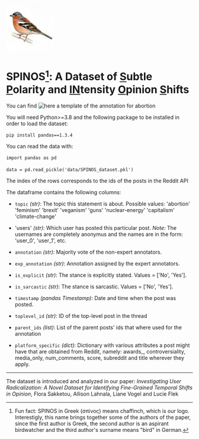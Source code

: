 
<img src="SPINOS.jpeg" width="128"/> 

# SPINOS[^note]: A Dataset of <ins>S</ins>ubtle <ins>P</ins>olarity and <ins>IN</ins>tensity <ins>O</ins>pinion <ins>S</ins>hifts

You can find ![here](https://htmlpreview.github.io/?https://github.com/caisa-lab/SPINOS-dataset//annotation_template/annotation_template_example_abortion.html) a template of the annotation for abortion

You will need Python>=3.8 and the following package to be installed in order to load the dataset:
```
pip install pandas==1.3.4
```

You can read the data with:
```
import pandas as pd

data = pd.read_pickle('data/SPINOS_dataset.pkl')
```
The index of the rows corresponds to the ids of the posts in the Reddit API

The dataframe contains the following columns:

- `topic` *(str)*: The topic this statement is about. Possible values: 'abortion' 'feminism' 'brexit' 'veganism' 'guns' 'nuclear-energy'
 'capitalism' 'climate-change'

- 'users' *(str)*: Which user has posted this particular post. *Note:* The usernames are completely anonymus and the names are in the form: 'user_0', 'user_1', etc.

- `annotation` *(str)*: Majority vote of the non-expert annotators.

- `exp_annotation` *(str)*: Annotation assigned by the expert annotators.

- `is_explicit` *(str)*: The stance is explicitly stated. Values = \['No', 'Yes'\].

- `is_sarcastic` *(str)*: The stance is sarcastic. Values = \['No', 'Yes'\].

- `timestamp` *(pandas Timestamp)*: Date and time when the post was posted.

- `toplevel_id` *(str)*: ID of the top-level post in the thread 

- `parent_ids` *(list)*: List of the parent posts' ids that where used for the annotation

- `platform_specific` *(dict)*: Dictionary with various attributes a post might have that are obtained from Reddit, namely: awards_, controversiality, media_only, num_comments, score, subreddit and title wherever they apply.

---

The dataset is introduced and analyzed in our paper: *Investigating User Radicalization: A Novel Dataset for Identifying Fine-Grained Temporal Shifts in Opinion*, Flora Sakketou, Allison Lahnala, Liane Vogel and Lucie Flek

[^note]: Fun fact: SPINOS in Greek (σπίνος) means chaffinch, which is our logo. Interestigly, this name brings together some of the authors of the paper, since the first author is Greek, the second author is an aspirant birdwatcher and the third author's surname means "bird" in German.
